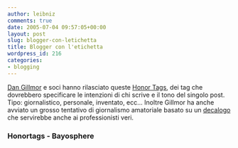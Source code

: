```yaml
---
author: leibniz
comments: true
date: 2005-07-04 09:57:05+00:00
layout: post
slug: blogger-con-letichetta
title: Blogger con l'etichetta
wordpress_id: 216
categories:
- blogging
---
```


[Dan Gillmor](http://www.dangillmor.com/) e soci hanno rilasciato queste [Honor Tags](http://honortags.com/),
dei tag che
dovrebbero specificare le intenzioni di chi scrive e il tono del
singolo post. Tipo: giornalistico, personale, inventato, ecc... Inoltre
Gillmor ha anche avviato un grosso tentativo di giornalismo amatoriale
basato su un [decalogo](http://bayosphere.com/cjregister) che servirebbe anche ai professionisti veri.  



### Honortags - Bayosphere
